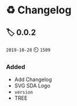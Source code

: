# :recycle: Changelog

## :label: 0.0.2

`2019-10-28` :timer_clock: `1509`

### Added

- Add Changelog
- SVG SDA Logo
- `version`
- TREE
